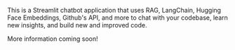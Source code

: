 This is a Streamlit chatbot application that uses RAG, LangChain, Hugging Face Embeddings, Github's API, and more to chat with your codebase, learn new insights, and build new and improved code.

More information coming soon!
